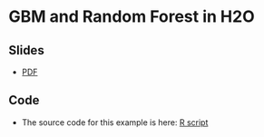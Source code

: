 # GBM and Random Forest in H2O

## Slides

- [PDF](https://github.com/h2oai/h2o-world-2015-training/blob/master/tutorials/gbm-randomforest/GBM_RandomForest_in_H2O.pdf)

## Code

- The source code for this example is here: [R script](https://github.com/h2oai/h2o-world-2015-training/blob/master/tutorials/gbm-randomforest/GBM_RandomForest_Example.R)